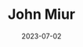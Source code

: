 ---
title: "John Miur"
type: person
born-on: 1838-04-21
date: 2023-07-02
died-on: 1914-12-24
hashtag: john-miur
tags:
  - American
  - naturalist
  - human being
  - dead at the moment
---